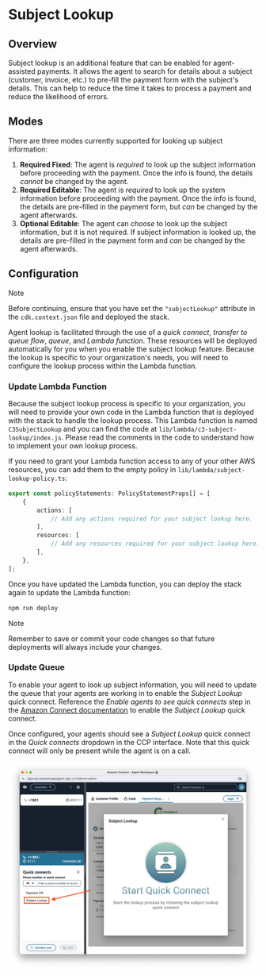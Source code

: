 # Subject Lookup

## Overview

Subject lookup is an additional feature that can be enabled for agent-assisted payments. It allows the agent to search for details about a subject (customer, invoice, etc.) to pre-fill the payment form with the subject's details. This can help to reduce the time it takes to process a payment and reduce the likelihood of errors.

## Modes

There are three modes currently supported for looking up subject information:

1. **Required Fixed**: The agent is _required_ to look up the subject information before proceeding with the payment. Once the info is found, the details _cannot_ be changed by the agent.
2. **Required Editable**: The agent is _required_ to look up the system information before proceeding with the payment. Once the info is found, the details are pre-filled in the payment form, but _can_ be changed by the agent afterwards.
3. **Optional Editable**: The agent can _choose_ to look up the subject information, but it is not required. If subject information is looked up, the details are pre-filled in the payment form and _can_ be changed by the agent afterwards.

## Configuration

> [!NOTE]
> Before continuing, ensure that you have set the `"subjectLookup"` attribute in the `cdk.context.json` file and deployed the stack.

Agent lookup is facilitated through the use of a _quick connect_, _transfer to queue flow_, _queue_, and _Lambda function_. These resources will be deployed automatically for you when you enable the subject lookup feature. Because the lookup is specific to your organization's needs, you will need to configure the lookup process within the Lambda function.

### Update Lambda Function

Because the subject lookup process is specific to your organization, you will need to provide your own code in the Lambda function that is deployed with the stack to handle the lookup process. This Lambda function is named `C3SubjectLookup` and you can find the code at `lib/lambda/c3-subject-lookup/index.js`. Please read the comments in the code to understand how to implement your own lookup process.

If you need to grant your Lambda function access to any of your other AWS resources, you can add them to the empty policy in `lib/lambda/subject-lookup-policy.ts`:

```typescript
export const policyStatements: PolicyStatementProps[] = [
	{
		actions: [
			// Add any actions required for your subject lookup here.
		],
		resources: [
			// Add any resources required for your subject lookup here.
		],
	},
];
```

Once you have updated the Lambda function, you can deploy the stack again to update the Lambda function:

```bash
npm run deploy
```

> [!NOTE]
> Remember to save or commit your code changes so that future deployments will always include your changes.

### Update Queue

To enable your agent to look up subject information, you will need to update the queue that your agents are working in to enable the _Subject Lookup_ quick connect. Reference the _Enable agents to see quick connects_ step in the [Amazon Connect documentation](https://docs.aws.amazon.com/connect/latest/adminguide/quick-connects.html#step2-enable-agents-to-see-quick-connects) to enable the _Subject Lookup_ quick connect.

Once configured, your agents should see a _Subject Lookup_ quick connect in the _Quick connects_ dropdown in the CCP interface. Note that this quick connect will only be present while the agent is on a call.

![Screenshot of the Amazon Connect agent workspace interface. The quick connects dropdown in the bottom left is expanded showing a quick connect called "Subject Lookup"](../images/subject-lookup-quick-connect.png 'Subject lookup quick connect')

